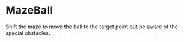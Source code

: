 # MazeBall
Shift the maze to move the ball to the target point but be aware of the special obstacles.
